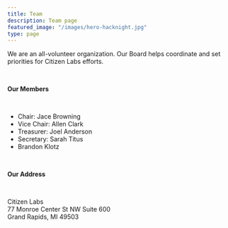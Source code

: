 ```yaml
---
title: Team
description: Team page
featured_image: "/images/hero-hacknight.jpg"
type: page
---
```


We are an all-volunteer organization. Our Board helps coordinate and set priorities for Citizen Labs efforts.

<br>

**Our Members**

<br>

- Chair: Jace Browning
- Vice Chair: Allen Clark
- Treasurer: Joel Anderson
- Secretary: Sarah Titus
- Brandon Klotz

<br>

**Our Address**

<br>

Citizen Labs
<br>
77 Monroe Center St NW Suite 600
<br>
Grand Rapids, MI 49503
